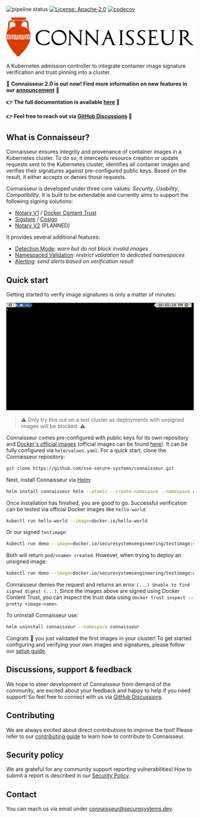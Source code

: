 ![pipeline status](https://github.com/sse-secure-systems/connaisseur/workflows/cicd/badge.svg)
[![License: Apache-2.0](https://img.shields.io/badge/License-Apache%202.0-blue.svg)](https://github.com/sse-secure-systems/connaisseur/blob/master/LICENSE)
[![codecov](https://codecov.io/gh/sse-secure-systems/connaisseur/branch/master/graph/badge.svg)](https://codecov.io/gh/sse-secure-systems/connaisseur)

![](docs/assets/connaisseur_fulllogo.svg)

<!-- # Connaisseur -->

A Kubernetes admission controller to integrate container image signature verification and trust pinning into a cluster.

:tada: **Connaisseur 2.0 is out now! Find more information on new features in our [announcement](https://github.com/sse-secure-systems/connaisseur/discussions/187)** :tada:

**:point_right: The full documentation is available [here](https://sse-secure-systems.github.io/connaisseur/) :book:**

**:point_right: Feel free to reach out via [GitHub Discussions](https://github.com/sse-secure-systems/connaisseur/discussions) :speech_balloon:**

## What is Connaisseur?

Connaisseur ensures integrity and provenance of container images in a Kubernetes cluster.
To do so, it intercepts resource creation or update requests sent to the Kubernetes cluster, identifies all container images and verifies their signatures against pre-configured public keys.
Based on the result, it either accepts or denies those requests.

Connaisseur is developed under three core values: *Security*, *Usability*, *Compatibility*.
It is built to be extendable and currently aims to support the following signing solutions:

- [Notary V1](https://github.com/theupdateframework/notary) / [Docker Content Trust](https://docs.docker.com/engine/security/trust/)
- [Sigstore](https://sigstore.dev/) / [Cosign](https://github.com/sigstore/cosign)
- [Notary V2](https://github.com/notaryproject/nv2) (PLANNED)

It provides several additional features:

- [Detection Mode](docs/features/detection_mode.md): *warn but do not block invalid images*
- [Namespaced Validation](docs/features/namespaced_validation.md): *restrict validation to dedicated namespaces*
- [Alerting](docs/features/alerting.md): *send alerts based on verification result*


## Quick start

Getting started to verify image signatures is only a matter of minutes:

![](docs/assets/connaisseur_demo.gif)

> :warning: Only try this out on a test cluster as deployments with unsigned images will be blocked. :warning:

Connaisseur comes pre-configured with public keys for its own repository and [Docker's official images](https://docs.docker.com/docker-hub/official_images/) (official images can be found [here](https://hub.docker.com/search?q=&type=image&image_filter=official)).
It can be fully configured via `helm/values.yaml`.
For a quick start, clone the Connaisseur repository:

```bash
git clone https://github.com/sse-secure-systems/connaisseur.git
```

Next, install Connaisseur via [Helm](https://helm.sh):

```bash
helm install connaisseur helm --atomic --create-namespace --namespace connaisseur
```

Once installation has finished, you are good to go.
Successful verification can be tested via official Docker images like `hello-world`:

```bash
kubectl run hello-world --image=docker.io/hello-world
```

Or our signed `testimage`:

```bash
kubectl run demo --image=docker.io/securesystemsengineering/testimage:signed
```

Both will return `pod/<name> created`. However, when trying to deploy an unsigned image:

```bash
kubectl run demo --image=docker.io/securesystemsengineering/testimage:unsigned
```

Connaisseur denies the request and returns an error `(...) Unable to find signed digest (...)`. Since the images above are signed using Docker Content Trust, you can inspect the trust data using `docker trust inspect --pretty <image-name>`.

To uninstall Connaisseur use:

```bash
helm uninstall connaisseur --namespace connaisseur
```

Congrats :tada: you just validated the first images in your cluster!
To get started configuring and verifying your own images and signatures, please follow our [setup guide](https://sse-secure-systems.github.io/connaisseur/latest/getting_started/).

## Discussions, support & feedback
We hope to steer development of Connaisseur from demand of the community, are excited about your feedback and happy to help if you need support! So feel free to connect with us via [GitHub Discussions](https://github.com/sse-secure-systems/connaisseur/discussions).

## Contributing
We are always excited about direct contributions to improve the tool! Please refer to our [contributing guide](docs/CONTRIBUTING.md) to learn how to contribute to Connaisseur.

## Security policy

We are grateful for any community support reporting vulnerabilities! How to submit a report is described in our [Security Policy](docs/SECURITY.md).

## Contact

You can reach us via email under [connaisseur@securesystems.dev](mailto:connaisseur@securesystems.dev).
